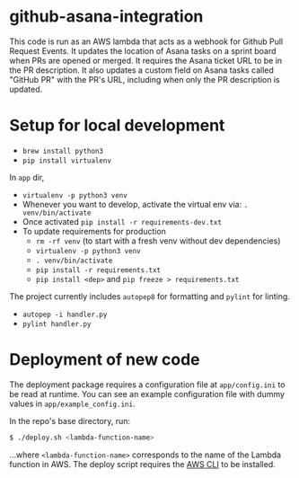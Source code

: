 # github-asana-integration
This code is run as an AWS lambda that acts as a webhook for Github Pull Request Events. It updates the location of Asana tasks on a sprint board when PRs are opened or merged. It requires the Asana ticket URL to be in the PR description. It also updates a custom field on Asana tasks called "GitHub PR" with the PR's URL, including when only the PR description is updated.

# Setup for local development
* `brew install python3`
* `pip install virtualenv`

In `app` dir,
  * `virtualenv -p python3 venv`
  * Whenever you want to develop, activate the virtual env via: `. venv/bin/activate`
  * Once activated `pip install -r requirements-dev.txt`
  * To update requirements for production
    * `rm -rf venv` (to start with a fresh venv without dev dependencies)
    * `virtualenv -p python3 venv`
    * `. venv/bin/activate`
    * `pip install -r requirements.txt`
    * `pip install <dep>` and `pip freeze > requirements.txt`

The project currently includes `autopep8` for formatting and `pylint` for linting.
  * `autopep -i handler.py`
  * `pylint handler.py`

# Deployment of new code

The deployment package requires a configuration file at `app/config.ini` to be read at runtime.
You can see an example configuration file with dummy values in `app/example_config.ini`.

In the repo's base directory, run:

```bash
$ ./deploy.sh <lambda-function-name>
```

…where `<lambda-function-name>` corresponds to the name of the Lambda function in AWS. The deploy script requires the [AWS CLI](https://aws.amazon.com/cli/) to be installed.
